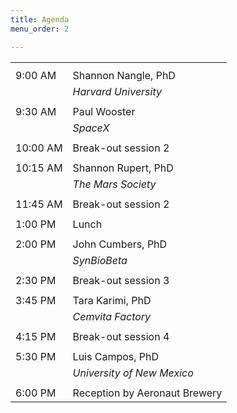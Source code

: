 ```yaml
---
title: Agenda
menu_order: 2

---
```


<table class="tg">
  <tr>
    <th class="tg-up7l"> </th>
    <th class="tg-ljh4"> </th>
  </tr>
  <tr>
  <tr>
    <td class="tg-up7l">9:00 AM</th>
    <td class="tg-ljh4">Shannon Nangle, PhD</th>
  </tr>
  <tr>
    <td class="tg-up7l"></td>
    <td class="tg-ljh4"><span style="font-style:italic">Harvard University</span></td>
  </tr>
  <tr>
    <td class="tg-up7l"></td>
    <td class="tg-ljh4"></td>
  </tr>
  <tr>
    <td class="tg-up7l">9:30 AM</td>
    <td class="tg-ljh4">Paul Wooster</td>
  </tr>
  <tr>
    <td class="tg-up7l"></td>
    <td class="tg-ljh4"><span style="font-style:italic">SpaceX</span></td>
  </tr>
  <tr>
    <td class="tg-up7l"></td>
    <td class="tg-ljh4"></td>
  </tr>
  <tr>
    <td class="tg-up7l">10:00 AM</td>
    <td class="tg-ljh4">Break-out session 2</td>
  </tr>
  <tr>
    <td class="tg-up7l"></td>
    <td class="tg-ljh4"></td>
  </tr>
  <tr>
    <td class="tg-up7l">10:15 AM</td>
    <td class="tg-ljh4">Shannon Rupert, PhD</td>
  </tr>
  <tr>
    <td class="tg-up7l"></td>
    <td class="tg-ljh4"><span style="font-style:italic">The Mars Society</span></td>
  </tr>
  <tr>
    <td class="tg-up7l"></td>
    <td class="tg-ljh4"></td>
  </tr>
  <tr>
    <td class="tg-up7l">11:45 AM</td>
    <td class="tg-ljh4">Break-out session 2</td>
  </tr>
  <tr>
    <td class="tg-up7l"></td>
    <td class="tg-ljh4"></td>
  </tr>
  <tr>
    <td class="tg-up7l">1:00 PM</td>
    <td class="tg-ljh4">Lunch </td>
  </tr>
  <tr>
    <td class="tg-up7l"></td>
    <td class="tg-ljh4"></td>
  </tr>
  <tr>
    <td class="tg-up7l">2:00 PM</td>
    <td class="tg-ljh4">John Cumbers, PhD<br></td>
  </tr>
  <tr>
    <td class="tg-up7l"></td>
    <td class="tg-ljh4"><span style="font-style:italic">SynBioBeta</span></td>
  </tr>
  <tr>
    <td class="tg-up7l"></td>
    <td class="tg-ljh4"></td>
  </tr>
  <tr>
    <td class="tg-up7l">2:30 PM</td>
    <td class="tg-ljh4">Break-out session 3</td>
  </tr>
  <tr>
    <td class="tg-up7l"></td>
    <td class="tg-ljh4"></td>
  </tr>
  <tr>
    <td class="tg-up7l">3:45 PM</td>
    <td class="tg-ljh4">Tara Karimi, PhD</td>
  </tr>
  <tr>
    <td class="tg-up7l"></td>
    <td class="tg-ljh4"><span style="font-style:italic">Cemvita Factory</span></td>
  </tr>
  <tr>
    <td class="tg-up7l"></td>
    <td class="tg-ljh4"></td>
  </tr>
  <tr>
    <td class="tg-up7l">4:15 PM</td>
    <td class="tg-ljh4">Break-out session 4</td>
  </tr>
  <tr>
    <td class="tg-up7l"></td>
    <td class="tg-ljh4"></td>
  </tr>
  <tr>
    <td class="tg-up7l">5:30 PM</td>
    <td class="tg-ljh4">Luis Campos, PhD</td>
  </tr>
  <tr>
    <td class="tg-up7l"></td>
    <td class="tg-ljh4"><span style="font-style:italic">University of New Mexico</span></td>
  </tr>
  <tr>
    <td class="tg-up7l"></td>
    <td class="tg-ljh4"></td>
  </tr>
  <tr>
    <td class="tg-up7l">6:00 PM</td>
    <td class="tg-ljh4">Reception by Aeronaut Brewery<br></td>
  </tr>
</table>
